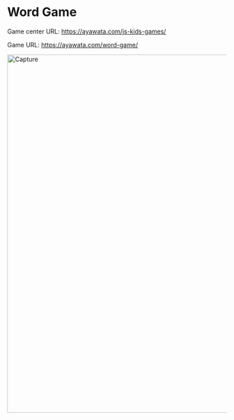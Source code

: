 # Word Game

Game center URL: https://ayawata.com/js-kids-games/

Game URL: https://ayawata.com/word-game/

<img width="824" alt="Capture" src="https://user-images.githubusercontent.com/67760032/123190573-a5447300-d454-11eb-88e4-3596610851fb.PNG">
